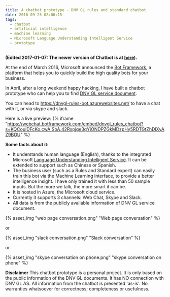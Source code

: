 ```yaml
---
title: A chatbot prototype - DNV GL rules and standard chatbot
date: 2016-09-25 08:06:15
tags:
  - chatbot
  - artificial intelligence 
  - machine learning 
  - Microsoft Language Understanding Intelligent Service
  - prototype
---
```

**(Edited 2017-01-07: The newer version of Chatbot is at [here](/2017/01/07/Announcing-new-version-of-DNV-GL-Rules-Chatbot/)).**


At the end of March 2016, Microsoft announced the [Bot Framework](https://bots.botframework.com/), a platform that helps you to quickly build the high quality bots for your business. 

In April, after a long weekend happy hacking, I have built a chatbot prototype who can help you to find [DNV GL service document](https://rules.dnvgl.com/servicedocuments/dnvgl).  

<!-- more -->
You can head to https://dnvgl-rules-bot.azurewebsites.net/ to have a chat with it, or via skype and slack.

Here is a live preview:
{% iframe "https://webchat.botframework.com/embed/dnvgl_rules_chatbot?s=KQCouIDFcKo.cwA.SbA.42Rxpjge3qYjONDPZGkMDzpHy5RDTGtZhDlXyAZ9BOU" %}

**Some facts about it:**
- It understands human language (English), thanks to the integrated Microsoft [Language Understanding Intelligent Service](https://www.luis.ai/Home/About). It can be extended to support such as Chinese or Spanish. 
- The business user (such as a Rules and Standard expert) can easily train this bot via the Machine Learning interface, to provide a better intelligence insight. I have only trained it with less than 50 sample inputs. But the more we talk, the more smart it can be.
- It is hosted in Azure, the Microsoft cloud service.
- Currently it supports 3 channels: Web Chat, Skype and Slack.
- All data is from the publicly available information of DNV GL service document.

{% asset_img "web page conversation.png" "Web page conversation" %}

or

{% asset_img "slack conversation.png" "Slack conversation" %}

or

{% asset_img "skype conversation on phone.png" "skype conversation on phone" %}

**Disclaimer**
This chatbot prototype is a personal project. It is only based on the public information of the DNV GL documents. It has NO connection with DNV GL AS. All information from the chatbot is presented 'as-is'. No warranties whatsoever for correctness; completeness or usefulness.
 
